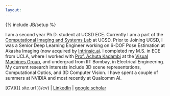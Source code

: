 ```yaml
---
layout:
---
```

{% include JB/setup %}

I am a second year Ph.D. student at UCSD ECE. Currently I am a part of the [Computational Imaging and Systems Lab](https://computational-imaging.ucsd.edu/) at UCSD. Prior to Joining UCSD, I was a Senior Deep Learning Engineer working on 6-DOF Pose Estimation at Akasha Imaging (now acquired by [Intrinsic.ai](https://intrinsic.ai/). I completed my M.S. in ECE from UCLA, where I worked with [Prof. Achuta Kadambi](https://www.ee.ucla.edu/achuta-kadambi/) at the [Visual Machines Group](https://visual.ee.ucla.edu/), and undergrad from IIT Bombay, in Electrical Engineering. My current research interests include 3D scene representations, Computational Optics, and 3D Computer Vision. I have spent a couple of summers at NVIDIA and most recently at Qualcomm AI. 

[CV]({{ site.url }}/cv) \| [LinkedIn](https://www.linkedin.com/in/chinmay0301/) \| [google scholar](https://scholar.google.com/citations?user=or4dcwQAAAAJ&hl=en)



<!-- <div style="height:250px;overflow:auto;"> -->

<!-- </div> -->


